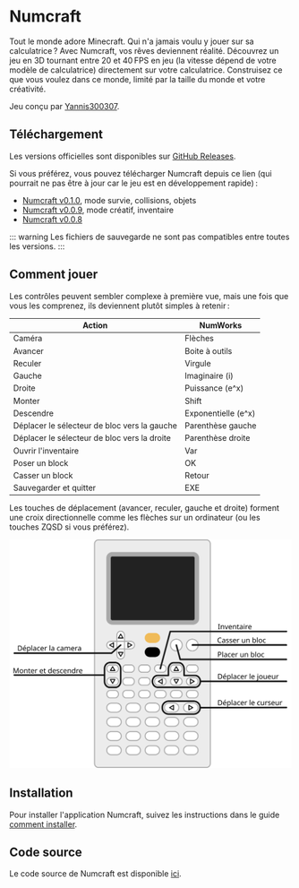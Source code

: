 # Numcraft

Tout le monde adore Minecraft. Qui n'a jamais voulu y jouer sur sa
calculatrice ? Avec Numcraft, vos rêves deviennent réalité. Découvrez un jeu en
3D tournant entre 20 et 40 FPS en jeu (la vitesse dépend de votre modèle de
calculatrice) directement sur votre calculatrice. Construisez ce que vous voulez
dans ce monde, limité par la taille du monde et votre créativité.

Jeu conçu par [Yannis300307](https://github.com/yannis300307/).

## Téléchargement

Les versions officielles sont disponibles sur [GitHub Releases](https://github.com/yannis300307/NumcraftRust/releases).

Si vous préférez, vous pouvez télécharger Numcraft depuis ce lien (qui pourrait
ne pas être à jour car le jeu est en développement rapide) :

- [Numcraft v0.1.0](https://yaya-cout.github.io/Nwagyu/assets/apps/numcraft-0.1.0.nwa), mode survie, collisions, objets
- [Numcraft v0.0.9](https://yaya-cout.github.io/Nwagyu/assets/apps/numcraft-0.0.9.nwa), mode créatif, inventaire
- [Numcraft v0.0.8](https://yaya-cout.github.io/Nwagyu/assets/apps/numcraft-0.0.8.nwa)

::: warning
Les fichiers de sauvegarde ne sont pas compatibles entre toutes les versions.
:::

## Comment jouer

Les contrôles peuvent sembler complexe à première vue, mais une fois que vous
les comprenez, ils deviennent plutôt simples à retenir :

| Action                                       | NumWorks            |
| -------------------------------------------- | ------------------- |
| Caméra                                       | Flèches             |
| Avancer                                      | Boite à outils      |
| Reculer                                      | Virgule             |
| Gauche                                       | Imaginaire (i)      |
| Droite                                       | Puissance (e^x)     |
| Monter                                       | Shift               |
| Descendre                                    | Exponentielle (e^x) |
| Déplacer le sélecteur de bloc vers la gauche | Parenthèse gauche   |
| Déplacer le sélecteur de bloc vers la droite | Parenthèse droite   |
| Ouvrir l'inventaire                          | Var                 |
| Poser un block                               | OK                  |
| Casser un block                              | Retour              |
| Sauvegarder et quitter                       | EXE                 |

Les touches de déplacement (avancer, reculer, gauche et droite) forment une
croix directionnelle comme les flèches sur un ordinateur (ou les touches ZQSD si
vous préférez).

![Contrôles](./numcraft-controls.svg)

## Installation

Pour installer l'application Numcraft, suivez les instructions dans le guide
[comment installer](../help/how-to-install.md).

## Code source

Le code source de Numcraft est disponible
[ici](https://github.com/yannis300307/NumcraftRust/).

